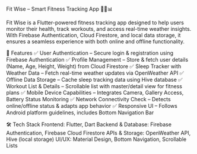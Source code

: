 Fit Wise – Smart Fitness Tracking App 🏋️‍♂️📊

Fit Wise is a Flutter-powered fitness tracking app designed to help users monitor their health, track workouts, and access real-time weather insights. With Firebase Authentication, Cloud Firestore, and local data storage, it ensures a seamless experience with both online and offline functionality.

🚀 Features
✅ User Authentication – Secure login & registration using Firebase Authentication
✅ Profile Management – Store & fetch user details (Name, Age, Height, Weight) from Cloud Firestore
✅ Sleep Tracker with Weather Data – Fetch real-time weather updates via OpenWeather API
✅ Offline Data Storage – Cache sleep tracking data using Hive database
✅ Workout List & Details – Scrollable list with master/detail view for fitness plans
✅ Mobile Device Capabilities – Integrates Camera, Gallery Access, Battery Status Monitoring
✅ Network Connectivity Check – Detects online/offline status & adapts app behavior
✅ Responsive UI – Follows Android platform guidelines, includes Bottom Navigation Bar

🛠 Tech Stack
Frontend: Flutter, Dart
Backend & Database: Firebase Authentication, Firebase Cloud Firestore
APIs & Storage: OpenWeather API, Hive (local storage)
UI/UX: Material Design, Bottom Navigation, Scrollable Lists
